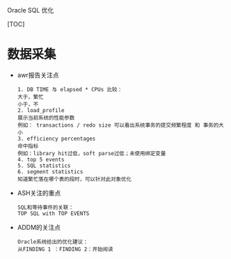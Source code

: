Oracle SQL 优化

[TOC]

# 数据采集

* awr报告关注点

  ```sqlite
  1. DB TIME 与 elapsed * CPUs 比较：
  大于，繁忙
  小于，不
  2. load_profile
  展示当前系统的性能参数
  例如： transactions / redo size 可以看出系统事务的提交频繁程度 和 事务的大小
  3. efficiency percentages
  命中指标
  例如：library hit过低，soft parse过低；未使用绑定变量
  4. top 5 events
  5. SQL statistics
  6. segment statistics
  知道繁忙落在哪个表的段时，可以针对此对象优化
  ```

  

* ASH关注的重点

  ```shell
  SQL和等待事件的关联：
  TOP SQL with TOP EVENTS
  ```

  

* ADDM的关注点

  ```
  Oracle系统给出的优化建议：
  从FINDING 1 ：FINDING 2：开始阅读
  ```

  